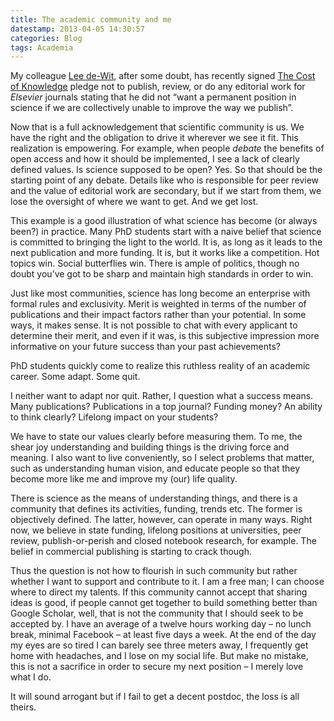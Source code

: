 ```yaml
---
title: The academic community and me
datestamp: 2013-04-05 14:30:57
categories: Blog
tags: Academia
---
```


My colleague [Lee de-Wit](https://perswww.kuleuven.be/~u0064325/), after some doubt, has recently signed [The Cost of Knowledge](http://thecostofknowledge.com/) pledge not to publish, review, or do any editorial work for *Elsevier* journals stating that he did not “want a permanent position in science if we are collectively unable to improve the way we publish”.

Now that is a full acknowledgement that scientific community is us. We have the right and the obligation to drive it wherever we see it fit. This realization is empowering. For example, when people *debate* the benefits of open access and how it should be implemented, I see a lack of clearly defined values. Is science supposed to be open? Yes. So that should be the starting point of any debate. Details like who is responsible for peer review and the value of editorial work are secondary, but if we start from them, we lose the oversight of where we want to get. And we get lost.

This example is a good illustration of what science has become (or always been?) in practice. Many PhD students start with a naive belief that science is committed to bringing the light to the world. It is, as long as it leads to the next publication and more funding. It is, but it works like a competition. Hot topics win. Social butterflies win. There is ample of politics, though no doubt you’ve got to be sharp and maintain high standards in order to win.

Just like most communities, science has long become an enterprise with formal rules and exclusivity. Merit is weighted in terms of the number of publications and their impact factors rather than your potential. In some ways, it makes sense. It is not possible to chat with every applicant to determine their merit, and even if it was, is this subjective impression more informative on your future success than your past achievements?

PhD students quickly come to realize this ruthless reality of an academic career. Some adapt. Some quit.

I neither want to adapt nor quit. Rather, I question what a success means. Many publications? Publications in a top journal? Funding money? An ability to think clearly? Lifelong impact on your students?

We have to state our values clearly before measuring them. To me, the shear joy understanding and building things is the driving force and meaning. I also want to live conveniently, so I select problems that matter, such as understanding human vision, and educate people so that they become more like me and improve my (our) life quality.

There is science as the means of understanding things, and there is a community that defines its activities, funding, trends etc. The former is objectively defined. The latter, however, can operate in many ways. Right now, we believe in state funding, lifelong positions at universities, peer review, publish-or-perish and closed notebook research, for example. The belief in commercial publishing is starting to crack though.

Thus the question is not how to flourish in such community but rather whether I want to support and contribute to it. I am a free man; I can choose where to direct my talents. If this community cannot accept that sharing ideas is good, if people cannot get together to build something better than Google Scholar, well, that is not the community that I should seek to be accepted by. I have an average of a twelve hours working day – no lunch break, minimal Facebook – at least five days a week. At the end of the day my eyes are so tired I can barely see three meters away, I frequently get home with headaches, and I lose on my social life. But make no mistake, this is not a sacrifice in order to secure my next position – I merely love what I do.

It will sound arrogant but if I fail to get a decent postdoc, the loss is all theirs.
